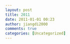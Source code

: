 ```yaml
---
layout: post
title: 2011
date: 2011-01-01 00:23
author: jiangdi2000
comments: true
categories: [Uncategorized]
---
```


